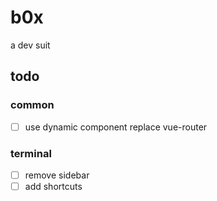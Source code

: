 # b0x

a dev suit

## todo

### common

- [ ] use dynamic component replace vue-router

### terminal

- [ ] remove sidebar
- [ ] add shortcuts
